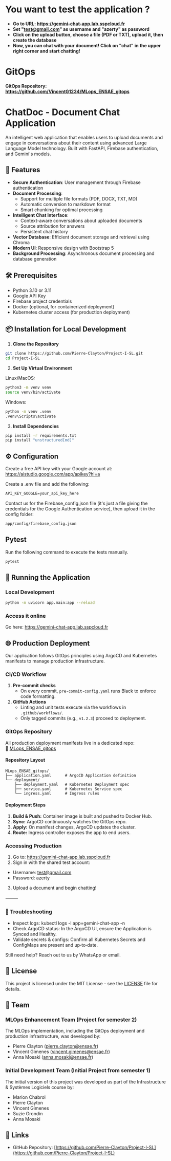 # You want to test the application ?

-  **Go to URL: https://gemini-chat-app.lab.sspcloud.fr**
-  **Set "test@gmail.com" as username and "azerty" as password**
-  **Click on the upload button, choose a file (PDF or TXT), upload it, then create the database**
-  **Now, you can chat with your document! Click on "chat" in the upper right corner and start chatting!**


# GitOps

**GitOps Repository: https://github.com/VincentG1234/MLops_ENSAE_gitops**

# ChatDoc - Document Chat Application

An intelligent web application that enables users to upload documents and engage in conversations about their content using advanced Large Language Model technology. Built with FastAPI, Firebase authentication, and Gemini's models.

## 🌟 Features

- **Secure Authentication**: User management through Firebase authentication
- **Document Processing**:
  - Support for multiple file formats (PDF, DOCX, TXT, MD)
  - Automatic conversion to markdown format
  - Smart chunking for optimal processing
- **Intelligent Chat Interface**:
  - Context-aware conversations about uploaded documents
  - Source attribution for answers
  - Persistent chat history
- **Vector Database**: Efficient document storage and retrieval using Chroma
- **Modern UI**: Responsive design with Bootstrap 5
- **Background Processing**: Asynchronous document processing and database generation

## 🛠️ Prerequisites

- Python 3.10 or 3.11
- Google API Key
- Firebase project credentials
- Docker (optional, for containerized deployment)
- Kubernetes cluster access (for production deployment)

## 📦 Installation for Local Development

1. **Clone the Repository**
```bash
git clone https://github.com/Pierre-Clayton/Project-I-SL.git
cd Project-I-SL
```

2. **Set Up Virtual Environment**

Linux/MacOS:
```bash
python3 -m venv venv
source venv/bin/activate
```

Windows:
```bash
python -m venv .venv
.venv\Scripts\activate
```

3. **Install Dependencies**
```bash
pip install -r requirements.txt
pip install "unstructured[md]"
```

## ⚙️ Configuration

Create a free API key with your Google account at: https://aistudio.google.com/app/apikey?hl=a

Create a .env file and add the following:

```md
API_KEY_GOOGLE=your_api_key_here
```

Contact us for the Firebase_config.json file (it's just a file giving the credentials for the Google Authentication service), then upload it in the config folder:
```md
app/config/firebase_config.json
```

## Pytest
Run the following command to execute the tests manually.
```bash
pytest
```

## 🚀 Running the Application

### Local Development
```bash
python -m uvicorn app.main:app --reload
```

### Access it online
Go here: https://gemini-chat-app.lab.sspcloud.fr

## 🌐 Production Deployment

Our application follows GitOps principles using ArgoCD and Kubernetes manifests to manage production infrastructure.

### CI/CD Workflow

1. **Pre‑commit checks**  
   - On every commit, `pre-commit-config.yaml` runs Black to enforce code formatting.  
2. **GitHub Actions**  
   - Linting and unit tests execute via the workflows in `.github/workflows/`.  
   - Only tagged commits (e.g., `v1.2.3`) proceed to deployment.  

### GitOps Repository

All production deployment manifests live in a dedicated repo:  
🔗 [MLops_ENSAE_gitops](https://github.com/VincentG1234/MLops_ENSAE_gitops)

#### Repository Layout

```text
MLops_ENSAE_gitops/
├── application.yaml      # ArgoCD Application definition
└── deployment/
    ├── deployment.yaml   # Kubernetes Deployment spec
    ├── service.yaml      # Kubernetes Service spec
    └── ingress.yaml      # Ingress rules
````

#### Deployment Steps
1.	**Build & Push:** Container image is built and pushed to Docker Hub.
2.	**Sync:** ArgoCD continuously watches the GitOps repo.
3.	**Apply:** On manifest changes, ArgoCD updates the cluster.
4.	**Route:** Ingress controller exposes the app to end users.

### Accessing Production
1.	Go to: https://gemini-chat-app.lab.sspcloud.fr
2.	Sign in with the shared test account:
   - Username: test@gmail.com
   - Password: azerty
3.	Upload a document and begin chatting!

⸻

### 🔧 Troubleshooting
  - Inspect logs: kubectl logs -l app=gemini-chat-app -n <namespace>
  - Check ArgoCD status: In the ArgoCD UI, ensure the Application is Synced and Healthy.
  - Validate secrets & configs: Confirm all Kubernetes Secrets and ConfigMaps are present and up‑to‑date.

Still need help? Reach out to us by WhatsApp or email.

## 📝 License

This project is licensed under the MIT License - see the [LICENSE](LICENSE) file for details.

## 👥 Team

### MLOps Enhancement Team (Project for semester 2)
The MLOps implementation, including the GitOps deployment and production infrastructure, was developed by:
- Pierre Clayton (pierre.clayton@ensae.fr)
- Vincent Gimenes (vincent.gimenes@ensae.fr)
- Anna Mosaki (anna.mosaki@ensae.fr)

### Initial Development Team (Initial Project from semester 1)
The initial version of this project was developed as part of the Infrastructure & Systèmes Logiciels course by:
- Marion Chabrol
- Pierre Clayton
- Vincent Gimenes
- Suzie Grondin
- Anna Mosaki

## 🔗 Links

- GitHub Repository: [https://github.com/Pierre-Clayton/Project-I-SL](https://github.com/Pierre-Clayton/Project-I-SL)
